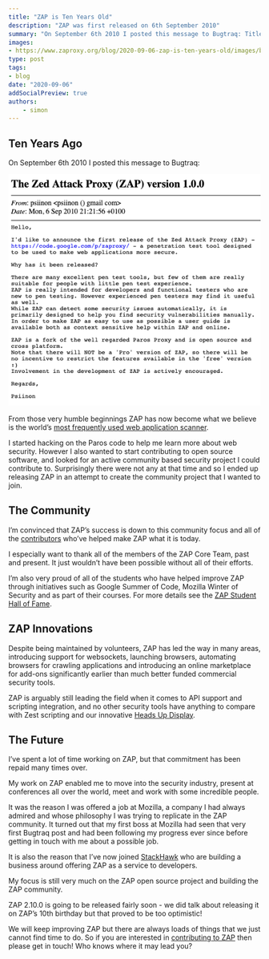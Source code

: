 ```yaml
---
title: "ZAP is Ten Years Old"
description: "ZAP was first released on 6th September 2010"
summary: "On September 6th 2010 I posted this message to Bugtraq: Title - The Zed Attack Proxy (ZAP) version 1.0.0. From those very humble beginnings ZAP has now become what we believe is the world’s most frequently used web application scanner."
images:
- https://www.zaproxy.org/blog/2020-09-06-zap-is-ten-years-old/images/bugtraq-zap.png
type: post
tags:
- blog
date: "2020-09-06"
addSocialPreview: true
authors:
    - simon
---
```

## Ten Years Ago

On September 6th 2010 I posted this message to Bugtraq:

[![The Zed Attack Proxy (ZAP) version 1.0.0](images/bugtraq-zap.png)](https://seclists.org/bugtraq/2010/Sep/38)

From those very humble beginnings ZAP has now become what we believe is the world’s [most frequently used web application scanner](/blog/2020-04-02-is-zap-the-worlds-most-popular-web-scanner/).

I started hacking on the Paros code to help me learn more about web security.
However I also wanted to start contributing to open source software, and looked for an active community based security project I could contribute to. Surprisingly there were not any at that time and so I ended up releasing ZAP in an attempt to create the community project that I wanted to join.

## The Community

I’m convinced that ZAP’s success is down to this community focus and all of the [contributors](/docs/desktop/credits/) who’ve helped make ZAP what it is today.

I especially want to thank all of the members of the ZAP Core Team, past and present. It just wouldn’t have been possible without all of their efforts.

I’m also very proud of all of the students who have helped improve ZAP through initiatives such as Google Summer of Code, Mozilla Winter of Security and as part of their courses. For more details see the [ZAP Student Hall of Fame](/student-hall-of-fame/).

## ZAP Innovations

Despite being maintained by volunteers, ZAP has led the way in many areas, introducing support for websockets, launching browsers, automating browsers for crawling applications and introducing an online marketplace for add-ons significantly earlier than much better funded commercial security tools.

ZAP is arguably still leading the field when it comes to API support and scripting integration, and no other security tools have anything to compare with Zest scripting and our innovative [Heads Up Display](https://github.com/zaproxy/zap-hud).

## The Future

I’ve spent a lot of time working on ZAP, but that commitment has been repaid many times over. 

My work on ZAP enabled me to move into the security industry, present at conferences all over the world, meet and work with some incredible people.

It was the reason I was offered a job at Mozilla, a company I had always admired and whose philosophy I was trying to replicate in the ZAP community. It turned out that my first boss at Mozilla had seen that very first Bugtraq post and had been following my progress ever since before getting in touch with me about a possible job.

It is also the reason that I’ve now joined [StackHawk](https://www.stackhawk.com/) who are building a business around offering ZAP as a service to developers.

My focus is still very much on the ZAP open source project and building the ZAP community.

ZAP 2.10.0 is going to be released fairly soon - we did talk about releasing it on ZAP’s 10th birthday but that proved to be too optimistic!

We will keep improving ZAP but there are always loads of things that we just cannot find time to do. So if you are interested in [contributing to ZAP](/get-involved/) then please get in touch! Who knows where it may lead you?